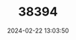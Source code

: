 ---
title: "38394"
category: "Ilex canariensis"
draft: false
date: 2024-02-22 13:03:50
languages:
  Portuguese: ["Azevinho"]
---